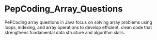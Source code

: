 # PepCoding_Array_Questions
PePCoding array questions in Java focus on solving array problems using loops, indexing, and array operations to develop efficient, clean code that strengthens fundamental data structure and algorithm skills.
